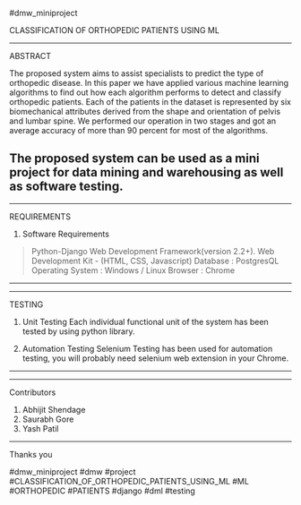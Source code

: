 #dmw_miniproject

CLASSIFICATION OF ORTHOPEDIC PATIENTS USING ML


----------------------------
ABSTRACT

The proposed system aims to assist specialists to predict the type of orthopedic disease. In 
this paper we have applied various machine learning algorithms to find out how each algorithm 
performs to detect and classify orthopedic patients. Each of the patients in the dataset is 
represented by six biomechanical attributes derived from the shape and orientation of pelvis and 
lumbar spine. We performed our operation in two stages and got an average accuracy of more than 
90 percent for most of the algorithms.

The proposed system can be used as a mini project for data mining and warehousing as well as software testing.
----------------------------

----------------------------
REQUIREMENTS

1. Software Requirements

> Python-Django Web Development Framework(version 2.2+).
> Web Development Kit - (HTML, CSS, Javascript)
> Database : PostgresQL
> Operating System :  Windows / Linux 
> Browser : Chrome
----------------------------

----------------------------
TESTING

1. Unit Testing
Each individual functional unit of the system has been tested by using python library.

2. Automation Testing
Selenium Testing has been used for automation testing, you will probably need selenium web extension in your Chrome.
----------------------------

----------------------------
Contributors
1. Abhijit Shendage
2. Saurabh Gore
3. Yash Patil
----------------------------

Thanks you

#dmw_miniproject #dmw #project #CLASSIFICATION_OF_ORTHOPEDIC_PATIENTS_USING_ML
#ML #ORTHOPEDIC #PATIENTS #django #dml #testing

